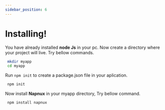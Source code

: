 ```yaml
---
sidebar_position: 6
---
```


# Installing!

You have already installed **node Js** in your pc.
Now create a directory where your project will live. Try bellow commands.

```bash
 mkdir myapp
 cd myapp
```

Run `npm init` to create a package.json file in your aplication.

```bash
 npm init
```

Now install **Napnux** in your myapp directory, Try bellow command.

```bash
 npm install napnux
```